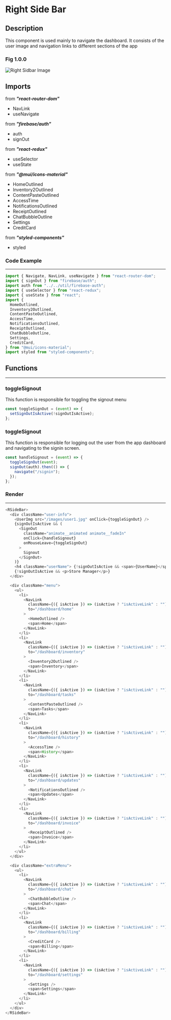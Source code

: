 # Right Side Bar

## Description

This component is used mainly to navigate the dashboard. It consists of the user image and navigation links to different sections of the app

### Fig 1.0.0

![Right Sidbar Image](./Images/right_sidebar.png)

## Imports

from **_"react-router-dom"_**

- NavLink
- useNavigate

from **_"firebase/auth"_**

- auth
- signOut

from **_"react-redux"_**

- useSelector
- useState

from **_"@mui/icons-material"_**

- HomeOutlined
- Inventory2Outlined
- ContentPasteOutlined
- AccessTime
- NotificationsOutlined
- ReceiptOutlined
- ChatBubbleOutline
- Settings
- CreditCard

from **_"styled-components"_**

- styled

### Code Example

---

```js
import { Navigate, NavLink, useNavigate } from "react-router-dom";
import { signOut } from "firebase/auth";
import auth from "../../util/firebase-auth";
import { useSelector } from "react-redux";
import { useState } from "react";
import {
  HomeOutlined,
  Inventory2Outlined,
  ContentPasteOutlined,
  AccessTime,
  NotificationsOutlined,
  ReceiptOutlined,
  ChatBubbleOutline,
  Settings,
  CreditCard,
} from "@mui/icons-material";
import styled from "styled-components";
```

## Functions

---

### toggleSignout

This function is responsible for toggling the signout menu

```js
const toggleSignOut = (event) => {
  setSignOutIsActive(!signOutIsActive);
};
```

### toggleSignout

This function is responsible for logging out the user from the app dashboard and navigating to the signin screen.

```js
const handleSignout = (event) => {
  toggleSignOut(event);
  signOut(auth).then(() => {
    navigate("/signin");
  });
};
```

### Render

---

```js
<RSideBar>
  <div className="user-info">
    <UserImg src="/images/user1.jpg" onClick={toggleSignOut} />
    {signOutIsActive && (
      <SignOut
        className="animate__animated animate__fadeIn"
        onClick={handleSignout}
        onMouseLeave={toggleSignOut}
      >
        Signout
      </SignOut>
    )}
    <h4 className="userName"> {!signOutIsActive && <span>{UserName}</span>}</h4>
    {!signOutIsActive && <p>Store Manager</p>}
  </div>

  <div className="menu">
    <ul>
      <li>
        <NavLink
          className={({ isActive }) => (isActive ? "isActiveLink" : "")}
          to="/dashboard/home"
        >
          <HomeOutlined />
          <span>Home</span>
        </NavLink>
      </li>
      <li>
        <NavLink
          className={({ isActive }) => (isActive ? "isActiveLink" : "")}
          to="/dashboard/inventory"
        >
          <Inventory2Outlined />
          <span>Inventory</span>
        </NavLink>
      </li>
      <li>
        <NavLink
          className={({ isActive }) => (isActive ? "isActiveLink" : "")}
          to="/dashboard/tasks"
        >
          <ContentPasteOutlined />
          <span>Tasks</span>
        </NavLink>
      </li>
      <li>
        <NavLink
          className={({ isActive }) => (isActive ? "isActiveLink" : "")}
          to="/dashboard/history"
        >
          <AccessTime />
          <span>History</span>
        </NavLink>
      </li>
      <li>
        <NavLink
          className={({ isActive }) => (isActive ? "isActiveLink" : "")}
          to="/dashboard/updates"
        >
          <NotificationsOutlined />
          <span>Updates</span>
        </NavLink>
      </li>
      <li>
        <NavLink
          className={({ isActive }) => (isActive ? "isActiveLink" : "")}
          to="/dashboard/invoice"
        >
          <ReceiptOutlined />
          <span>Invoice</span>
        </NavLink>
      </li>
    </ul>
  </div>

  <div className="extraMenu">
    <ul>
      <li>
        <NavLink
          className={({ isActive }) => (isActive ? "isActiveLink" : "")}
          to="/dashboard/chat"
        >
          <ChatBubbleOutline />
          <span>Chat</span>
        </NavLink>
      </li>
      <li>
        <NavLink
          className={({ isActive }) => (isActive ? "isActiveLink" : "")}
          to="/dashboard/billing"
        >
          <CreditCard />
          <span>Billing</span>
        </NavLink>
      </li>
      <li>
        <NavLink
          className={({ isActive }) => (isActive ? "isActiveLink" : "")}
          to="/dashboard/settings"
        >
          <Settings />
          <span>Settings</span>
        </NavLink>
      </li>
    </ul>
  </div>
</RSideBar>
```
